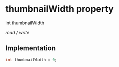 


# thumbnailWidth property







int thumbnailWidth
  
_<span class="feature">read / write</span>_






## Implementation

```dart
int thumbnailWidth = 0;
```







